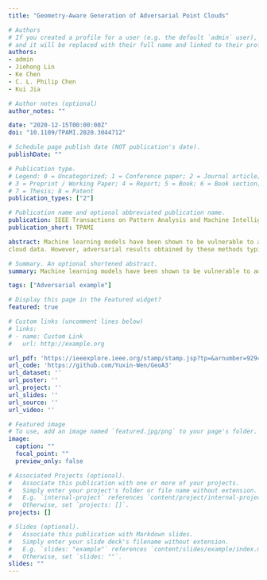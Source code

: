 ```yaml
---
title: "Geometry-Aware Generation of Adversarial Point Clouds"

# Authors
# If you created a profile for a user (e.g. the default `admin` user), write the username (folder name) here 
# and it will be replaced with their full name and linked to their profile.
authors:
- admin 
- Jiehong Lin
- Ke Chen 
- C. L. Philip Chen
- Kui Jia

# Author notes (optional)
author_notes: ""

date: "2020-12-15T00:00:00Z"
doi: "10.1109/TPAMI.2020.3044712"

# Schedule page publish date (NOT publication's date).
publishDate: ""

# Publication type.
# Legend: 0 = Uncategorized; 1 = Conference paper; 2 = Journal article;
# 3 = Preprint / Working Paper; 4 = Report; 5 = Book; 6 = Book section;
# 7 = Thesis; 8 = Patent
publication_types: ["2"]

# Publication name and optional abbreviated publication name.
publication: IEEE Transactions on Pattern Analysis and Machine Intelligence
publication_short: TPAMI

abstract: Machine learning models have been shown to be vulnerable to adversarial examples. While most of the existing methods for adversarial attack and defense work on the 2D image domain, a few recent attempts have been made to extend them to 3D point
cloud data. However, adversarial results obtained by these methods typically contain point outliers, which are both noticeable and easy to defend against using the simple techniques of outlier removal. Motivated by the different mechanisms by which humans perceive 2D images and 3D shapes, in this paper we propose the new design of geometry-aware objectives, whose solutions favor (the discrete versions of) the desired surface properties of smoothness and fairness. To generate adversarial point clouds, we use a targeted attack misclassification loss that supports continuous pursuit of increasingly malicious signals. Regularizing the targeted attack loss with our proposed geometry-aware objectives results in our proposed method, Geometry-Aware Adversarial Attack (GeoA3). The results of $GeoA3$ tend to be more harmful, arguably harder to defend against, and of the key adversarial characterization of being imperceptible to humans. While the main focus of this paper is to learn to generate adversarial point clouds, we also present a simple but effective algorithm termed $Geo+A3-IterNormPro$, with Iterative Normal Projection (IterNorPro) that solves a new objective function $Geo+A3$, towards surface-level adversarial attacks via generation of adversarial point clouds. We quantitatively evaluate our methods on both synthetic and physical objects in terms of attack success rate and geometric regularity. For a qualitative evaluation, we conduct subjective studies by collecting human preferences from Amazon Mechanical Turk. Comparative results in comprehensive experiments confirm the advantages of our proposed methods.

# Summary. An optional shortened abstract.
summary: Machine learning models have been shown to be vulnerable to adversarial examples.

tags: ["Adversarial example"]

# Display this page in the Featured widget?
featured: true

# Custom links (uncomment lines below)
# links:
# - name: Custom Link
#   url: http://example.org

url_pdf: 'https://ieeexplore.ieee.org/stamp/stamp.jsp?tp=&arnumber=9294112'
url_code: 'https://github.com/Yuxin-Wen/GeoA3'
url_dataset: ''
url_poster: ''
url_project: ''
url_slides: ''
url_source: ''
url_video: ''

# Featured image
# To use, add an image named `featured.jpg/png` to your page's folder. 
image:
  caption: ""
  focal_point: ""
  preview_only: false

# Associated Projects (optional).
#   Associate this publication with one or more of your projects.
#   Simply enter your project's folder or file name without extension.
#   E.g. `internal-project` references `content/project/internal-project/index.md`.
#   Otherwise, set `projects: []`.
projects: []

# Slides (optional).
#   Associate this publication with Markdown slides.
#   Simply enter your slide deck's filename without extension.
#   E.g. `slides: "example"` references `content/slides/example/index.md`.
#   Otherwise, set `slides: ""`.
slides: ""
---
```



